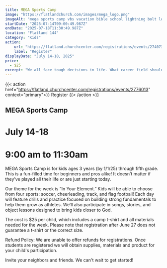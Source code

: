 ```yaml
---
title: MEGA Sports Camp
image: "https://flatlandchurch.com/images/mega_logo.png"
imageAlt: "mega sports camp vbs vacation bible school lightning bolt logo"
startDate: "2025-07-14T09:00:49.987Z"
endDate: "2025-07-18T11:30:49.987Z"
location: "Flatland 144"
category: "Kids"
action:
    url: "https://flatland.churchcenter.com/registrations/events/2740734"
    label: "Register"
displayDate: "July 14-18, 2025"
price:
  - $25
excerpt: "We all face tough decisions in life. What career field should I enter? Should I switch jobs? What should I do about this relationship I'm in? Am I going to watch the game today? If so, what should I eat?"
---
```


{{< action href="https://flatland.churchcenter.com/registrations/events/2776013" context="primary">}}
Register
{{< /action >}}<br>

## MEGA Sports Camp

# July 14-18

# 9:00 am to 11:30am

MEGA Sports Camp is for kids ages 3 years (by 1/1/25) through fifth grade. This is a fun-filled time for beginners and pros alike! It doesn’t matter if they’ve played all their life or are just starting today.

Our theme for the week is “In Your Element.” Kids will be able to choose from four sports: soccer, cheerleading, track, and flag football! Each day will feature drills and practice focused on building strong fundamentals to help them grow as athletes. We’ll also participate in songs, stories, and object lessons designed to bring kids closer to God.

The cost is $25 per child, which includes a camp t-shirt and all materials needed for the week. Please note that registration after June 27 does not guarantee a t-shirt or the correct size.

Refund Policy: We are unable to offer refunds for registrations. Once students are registered we will obtain supplies, materials and product for your child's participation.

Invite your neighbors and friends. We can't wait to get started!
